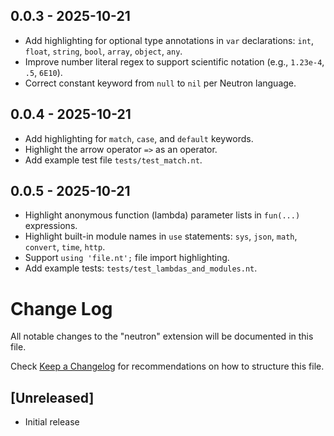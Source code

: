## 0.0.3 - 2025-10-21

- Add highlighting for optional type annotations in `var` declarations: `int`, `float`, `string`, `bool`, `array`, `object`, `any`.
- Improve number literal regex to support scientific notation (e.g., `1.23e-4`, `.5`, `6E10`).
- Correct constant keyword from `null` to `nil` per Neutron language.

## 0.0.4 - 2025-10-21

- Add highlighting for `match`, `case`, and `default` keywords.
- Highlight the arrow operator `=>` as an operator.
- Add example test file `tests/test_match.nt`.

## 0.0.5 - 2025-10-21

- Highlight anonymous function (lambda) parameter lists in `fun(...)` expressions.
- Highlight built-in module names in `use` statements: `sys`, `json`, `math`, `convert`, `time`, `http`.
- Support `using 'file.nt';` file import highlighting.
- Add example tests: `tests/test_lambdas_and_modules.nt`.

# Change Log

All notable changes to the "neutron" extension will be documented in this file.

Check [Keep a Changelog](http://keepachangelog.com/) for recommendations on how to structure this file.

## [Unreleased]

- Initial release